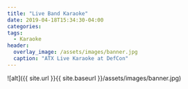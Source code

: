 ```yaml
---
title: "Live Band Karaoke"
date: 2019-04-18T15:34:30-04:00
categories:
tags:
  - Karaoke
header:
  overlay_image: /assets/images/banner.jpg
  caption: "ATX Live Karaoke at DefCon"
---
```


![alt]({{ site.url }}{{ site.baseurl }}/assets/images/banner.jpg)
